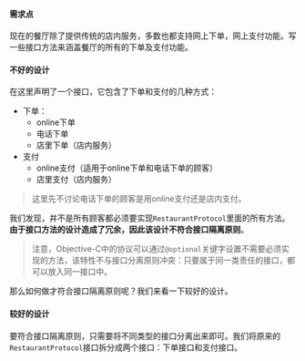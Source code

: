 #### 需求点

现在的餐厅除了提供传统的店内服务，多数也都支持网上下单，网上支付功能。写一些接口方法来涵盖餐厅的所有的下单及支付功能。



#### 不好的设计

在这里声明了一个接口，它包含了下单和支付的几种方式：

- 下单：
  - online下单
  - 电话下单
  - 店里下单（店内服务）
- 支付
  - online支付（适用于online下单和电话下单的顾客）
  - 店里支付（店内服务）

> 这里先不讨论电话下单的顾客是用online支付还是店内支付。



我们发现，并不是所有顾客都必须要实现`RestaurantProtocol`里面的所有方法。**由于接口方法的设计造成了冗余，因此该设计不符合接口隔离原则**。

> 注意，Objective-C中的协议可以通过`@optional`关键字设置不需要必须实现的方法，该特性不与接口分离原则冲突：只要属于同一类责任的接口，都可以放入同一接口中。

那么如何做才符合接口隔离原则呢？我们来看一下较好的设计。

#### 较好的设计

要符合接口隔离原则，只需要将不同类型的接口分离出来即可。我们将原来的`RestaurantProtocol`接口拆分成两个接口：下单接口和支付接口。